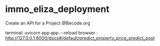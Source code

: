 # immo_eliza_deployment
Create an API for a Project @Becode.org

terminal:
uvicorn app:app --reload
browser :
http://127.0.0.1:8000/docs#/default/predict_property_price_predict_post